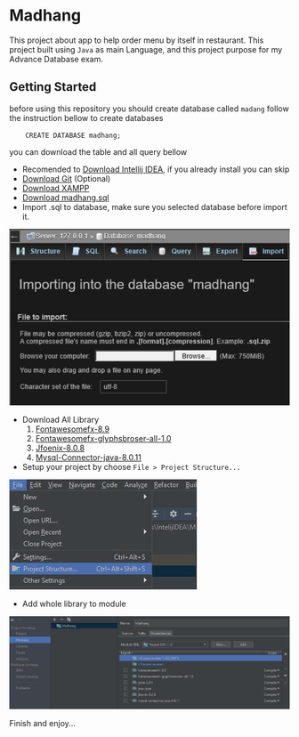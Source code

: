 # Madhang
This project about app to help order menu by itself in restaurant.
This project built using `Java` as main Language, and this project purpose
for my Advance Database exam.

## Getting Started
before using this repository you should create database called `madang`
follow the instruction bellow to create databases

```mysql
    CREATE DATABASE madhang;
```

you can download the table and all query bellow
* Recomended to [Download Intellij IDEA](https://www.jetbrains.com/idea/download/), if you already install you can skip
* [Download Git](https://git-scm.com/downloads) (Optional)
* [Download XAMPP](https://www.apachefriends.org/download.html)
* [Download madhang.sql](/res/db/madhang.sql)
* Import .sql to database, make sure you selected database before import it.

![Import](res/screenshot/import.jpg) 

* Download All Library
    1. [Fontawesomefx-8.9](/lib/fontawesomefx-8.9.jar)
    2. [Fontawesomefx-glyphsbroser-all-1.0](/lib/fontawesomefx-glyphsbrowser-all-1.0.jar)
    3. [Jfoenix-8.0.8](/lib/jfoenix-8.0.8.jar)
    4. [Mysql-Connector-java-8.0.11](/lib/mysql-connector-java-8.0.11.jar)
* Setup your project by choose `File > Project Structure...`

![settup](res/screenshot/setting.jpg)

* Add whole library to module

![Add to module](res/screenshot/module.jpg) 

Finish and enjoy...
